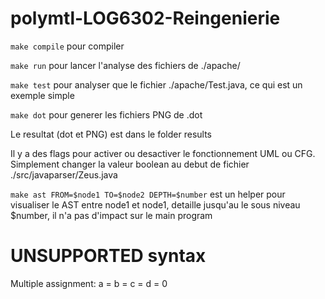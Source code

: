 # polymtl-LOG6302-Reingenierie

`make compile` pour compiler

`make run` pour lancer l'analyse des fichiers de ./apache/

`make test` pour analyser que le fichier ./apache/Test.java, ce qui est un exemple simple

`make dot` pour generer les fichiers PNG de .dot

Le resultat (dot et PNG) est dans le folder results

Il y a des flags pour activer ou desactiver le fonctionnement UML ou CFG. Simplement changer la valeur boolean au debut de fichier ./src/javaparser/Zeus.java

`make ast FROM=$node1 TO=$node2 DEPTH=$number` est un helper pour visualiser le AST entre node1 et node1, detaille jusqu'au le sous niveau $number, il n'a pas d'impact sur le main program

# UNSUPPORTED syntax
Multiple assignment: a = b = c = d = 0
